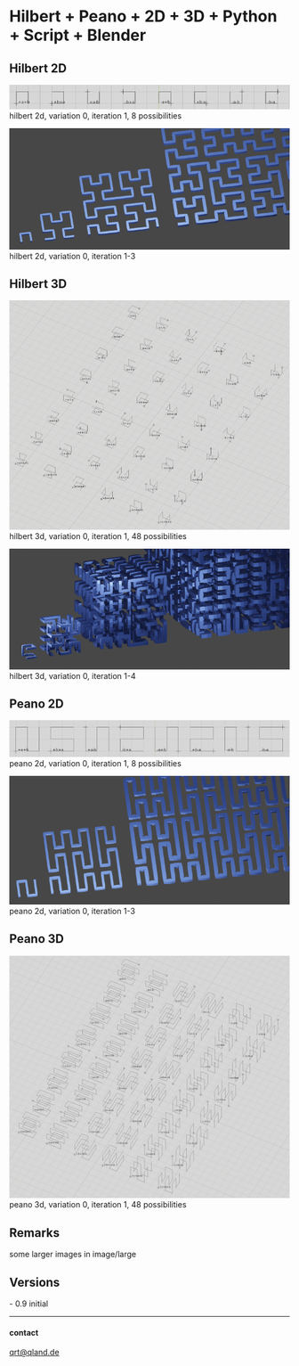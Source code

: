 # **Hilbert + Peano + 2D + 3D + Python + Script + Blender**

## **Hilbert 2D**

![Image](images/hilbert2d_var0.png)  
hilbert 2d, variation 0, iteration 1, 8 possibilities

![Image](images/hilbert2d_1_4r.png)  
hilbert 2d, variation 0, iteration 1-3

## **Hilbert 3D**

![Image](images/hilbert3d_var0.png)  
hilbert 3d, variation 0, iteration 1, 48 possibilities

![Image](images/hilbert3d_1_4r.png)  
hilbert 3d, variation 0, iteration 1-4

## **Peano 2D**

![Image](images/peano2d_var0.png)  
peano 2d, variation 0, iteration 1, 8 possibilities

![Image](images/peano2d_1_3.png)  
peano 2d, variation 0, iteration 1-3

## **Peano 3D**

![Image](images/peano3d_var0.png)  
peano 3d, variation 0, iteration 1, 48 possibilities

## **Remarks**
some larger images in image/large

## **Versions**
\- 0.9 initial  

---

#### contact
[qrt@qland.de](mailto:qrt@qland.de)
